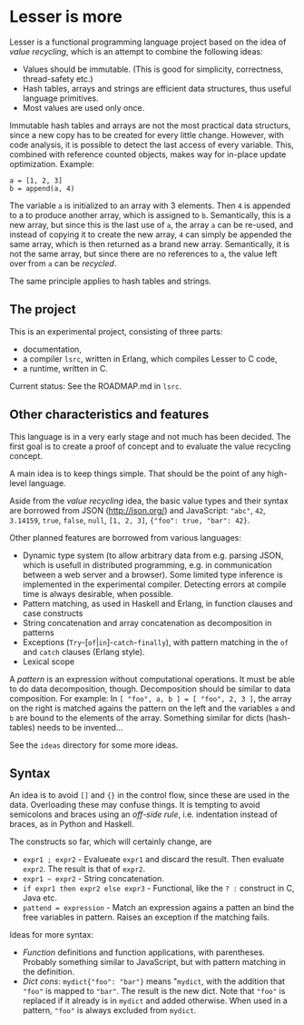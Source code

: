 Lesser is more
==============

Lesser is a functional programming language project based on the idea of _value recycling_, which is an attempt to combine the following ideas:

* Values should be immutable. (This is good for simplicity, correctness, thread-safety etc.)
* Hash tables, arrays and strings are efficient data structures, thus useful language primitives.
* Most values are used only once.

Immutable hash tables and arrays are not the most practical data structurs, since a new copy has to be created for every little change.  However, with code analysis, it is possible to detect the last access of every variable.  This, combined with reference counted objects, makes way for in-place update optimization.  Example:

```
a = [1, 2, 3]
b = append(a, 4)
```

The variable `a` is initialized to an array with 3 elements.  Then `4` is appended to a to produce another array, which is assigned to `b`.  Semantically, this is a new array, but since this is the last use of `a`, the array `a` can be re-used, and instead of copying it to create the new array, `4` can simply be appended the same array, which is then returned as a brand new array.  Semantically, it is not the same array, but since there are no references to `a`, the value left over from `a` can be _recycled_.

The same principle applies to hash tables and strings.

The project
-----------

This is an experimental project, consisting of three parts:

* documentation,
* a compiler `lsrc`, written in Erlang, which compiles Lesser to C code,
* a runtime, written in C.

Current status: See the ROADMAP.md in `lsrc`.

Other characteristics and features
----------------------------------

This language is in a very early stage and not much has been decided.  The first goal is to create a proof of concept and to evaluate the value recycling concept.

A main idea is to keep things simple.  That should be the point of any high-level language.

Aside from the _value recycling_ idea, the basic value types and their syntax are borrowed from JSON (http://json.org/) and JavaScript: `"abc"`, `42`, `3.14159`, `true`, `false`, `null`, `[1, 2, 3]`, `{"foo": true, "bar": 42}`.

Other planned features are borrowed from various languages:

* Dynamic type system (to allow arbitrary data from e.g. parsing JSON, which is usefull in distributed programming, e.g. in communication between a web server and a browser).  Some limited type inference is implemented in the experimental compiler.  Detecting errors at compile time is always desirable, when possible.
* Pattern matching, as used in Haskell and Erlang, in function clauses and case constructs
* String concatenation and array concatenation as decomposition in patterns
* Exceptions (`Try`-[`of`|`in`]-`catch`-`finally`), with pattern matching in the `of` and `catch` clauses (Erlang style).
* Lexical scope

A _pattern_ is an expression without computational operations.  It must be able to do data decomposition, though.  Decomposition should be similar to data composition.  For example: In `[ "foo", a, b ] = [ "foo", 2, 3 ]`, the array on the right is matched agains the pattern on the left and the variables `a` and `b` are bound to the elements of the array.  Something similar for dicts (hash-tables) needs to be invented...

See the `ideas` directory for some more ideas.


Syntax
------

An idea is to avoid `[]` and `{}` in the control flow, since these are used in the data.  Overloading these may confuse things.  It is tempting to avoid semicolons and braces using an _off-side rule_, i.e. indentation instead of braces, as in Python and Haskell.

The constructs so far, which will certainly change, are

* `expr1 ; expr2` - Evalueate `expr1` and discard the result.  Then evaluate `expr2`.  The result is that of `expr2`.
* `expr1 ~ expr2` - String concatenation.
* `if expr1 then expr2 else expr3` - Functional, like the `? :` construct in C, Java etc.
* `pattend = expression` - Match an expression agains a patten an bind the free variables in pattern.  Raises an exception if the matching fails.

Ideas for more syntax:

* _Function_ definitions and function applications, with parentheses.  Probably something similar to JavaScript, but with pattern matching in the definition.
* _Dict cons_: `mydict{"foo": "bar"}` means "`mydict`, with the addition that `"foo"` is mapped to `"bar"`. The result is the new dict.  Note that `"foo"` is replaced if it already is in `mydict` and added otherwise.  When used in a pattern, `"foo"` is always excluded from `mydict`.
